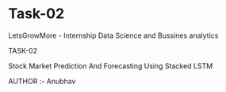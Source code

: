 # Task-02
LetsGrowMore - Internship
Data Science and Bussines analytics 

TASK-02

Stock Market Prediction And Forecasting Using Stacked LSTM
 
 AUTHOR :- Anubhav
